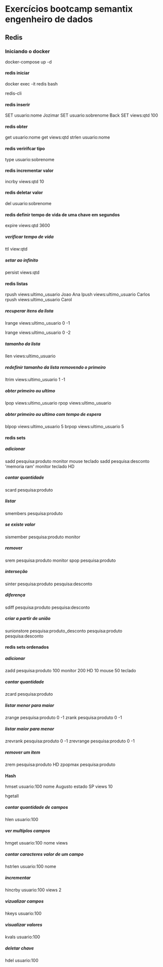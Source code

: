 # Exercícios bootcamp semantix engenheiro de dados

## Redis

### Iniciando o docker
docker-compose up -d

#### redis iniciar
docker exec -it redis bash

redis-cli

#### redis inserir
SET usuario:nome Jozimar
SET usuario:sobrenome Back
SET views:qtd 100

#### redis obter
get usuario:nome
get views:qtd
strlen usuario:nome

#### redis veririfcar tipo
type usuario:sobrenome

#### redis incrementar valor
incrby views:qtd 10

#### redis deletar valor
del usuario:sobrenome

#### redis definir tempo de vida de uma chave em segundos
expire views:qtd 3600
##### verificar tempo de vida
ttl view:qtd
##### setar ao infinito
persist views:qtd

#### redis listas
rpush views:ultimo_usuario Joao Ana
lpush views:ultimo_usuario Carlos
rpush views:ultimo_usuario Carol

##### recuperar itens da lista
lrange views:ultimo_usuario 0 -1

lrange views:ultimo_usuario 0 -2

##### tamanho da lista
llen views:ultimo_usuario

##### redefinir tamanho da lista removendo o primeiro
ltrim views:ultimo_usuario 1 -1

##### obter primeiro ou ultimo
lpop views:ultimo_usuario
rpop views:ultimo_usuario

##### obter primeiro ou ultimo com tempo de espera
blpop views:ultimo_usuario 5
brpop views:ultimo_usuario 5

#### redis sets
##### adicionar
sadd pesquisa:produto monitor mouse teclado
sadd pesquisa:desconto 'memoria ram' monitor teclado HD
##### contar quantidade
scard pesquisa:produto
##### listar
smembers pesquisa:produto
##### se existe valor
sismember pesquisa:produto monitor
##### remover
srem pesquisa:produto monitor
spop pesquisa:produto
##### interseção
sinter pesquisa:produto pesquisa:desconto
##### diferença
sdiff pesquisa:produto pesquisa:desconto
##### criar a partir de união
sunionstore pesquisa:produto_desconto pesquisa:produto pesquisa:desconto


#### redis sets ordenados
##### adicionar
zadd pesquisa:produto 100 monitor 200 HD 10 mouse 50 teclado
##### contar quantidade
zcard pesquisa:produto

##### listar menor para maior
zrange pesquisa:produto 0 -1
zrank pesquisa:produto 0 -1

##### listar maior para menor
zrevrank pesquisa:produto 0 -1
zrevrange pesquisa:produto 0 -1

##### remover um item
zrem pesquisa:produto HD
zpopmax pesquisa:produto


#### Hash
hmset usuario:100 nome Augusto estado SP views 10

hgetall

##### contar quantidade de campos
hlen usuario:100

##### ver multiplos campos
hmget usuario:100 nome views

##### contar caracteres valor de um campo
hstrlen usuario:100 nome

##### incrementar
hincrby usuario:100 views 2

##### vizualizar campos
hkeys usuario:100

##### visualizar valores
kvals usuario:100

##### deletar chave
hdel usuario:100


